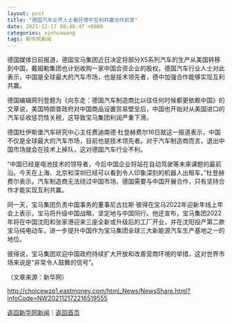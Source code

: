 ```yaml
---
layout: post
title: "德国汽车业界人士看好德中互利共赢合作前景"
date: 2021-12-17 00:48:47 +0800
categories: xinhuawang
tags: 新华网新闻
---
```

<p>德国媒体日前报道，德国宝马集团近日决定将部分X5系列汽车的生产从美国转移到中国，戴姆勒集团也计划收购一家中国合资企业的股权。德国汽车行业人士对此表示，中国是全球最大的汽车市场，也是技术领先者，德中加强合作能够实现互利共赢。</p><p>德国编辑网刊登题为《向东走：德国汽车制造商比以往任何时候都更依赖中国》的文章说，美国特朗普政府对中国商品设置贸易壁垒后，中国也开始对从美国进口的汽车征收惩罚性关税，这导致宝马集团利润严重下滑。</p><p>德国杜伊斯堡汽车研究中心主任费迪南德·杜登赫费尔16日就这一报道表示，中国不仅是全球最大的汽车市场，目前也是技术领先者。对于汽车制造商而言，退出中国市场就会在技术上掉队，这对德国汽车行业不利。</p><p>“中国已经是电池技术的领导者，今后中国企业将站在自动驾驶等未来课题的最前沿。今天在上海、北京和深圳已经可以看到令人印象深刻的机器人出租车。”杜登赫费尔表示，汽车制造商无法绕过中国市场，德国需要与中国开展合作，只有坚持合作才能实现互利共赢。</p><p>同一天，宝马集团负责中国事务的董事尼古拉斯·彼得在宝马2022年迎新年线上年会上表示，宝马将升级中国战略，坚定地与中国同行。他还宣布，宝马集团2022年将在中国沈阳和张家港迎来三座全新或升级后的工厂开业，并在沈阳投产第二款宝马纯电动车，进一步提升中国作为宝马集团全球三大新能源汽车生产基地之一的地位。</p><p>彼得说，宝马集团欢迎中国政府持续扩大开放和改善营商环境的举措，这对世界市场来说是“非常令人鼓舞的信号”。</p><p class="em_media">（文章来源：新华网）</p>

<http://choicewzp1.eastmoney.com/html_News/NewsShare.html?infoCode=NW202112172216519555>

[返回新华网新闻](//finews.withounder.com/category/xinhuawang.html)｜[返回首页](//finews.withounder.com/)